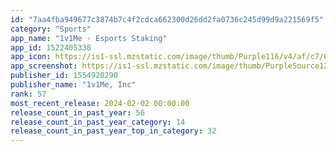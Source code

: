 ```yaml
---
id: "7aa4fba949677c3874b7c4f2cdca662300d26dd2fa0736c245d99d9a221569f5"
category: "Sports"
app_name: "1v1Me - Esports Staking"
app_id: 1522405338
app_icon: https://is1-ssl.mzstatic.com/image/thumb/Purple116/v4/af/c7/6c/afc76c30-ff47-83e7-4a20-b685922af98e/AppIcon-0-1x_U007emarketing-0-5-0-85-220-0.png/1024x1024bb.png
app_screenshot: https://is1-ssl.mzstatic.com/image/thumb/PurpleSource126/v4/db/30/90/db3090b3-9a0b-7cad-ca2a-ad5410c9b814/fc362318-7a36-46bc-badf-29731e691c6c_page_1__U00281_U0029.png/1242x2688bb.png
publisher_id: 1554920290
publisher_name: "1v1Me, Inc"
rank: 57
most_recent_release: 2024-02-02 00:00:00
release_count_in_past_year: 56
release_count_in_past_year_category: 14
release_count_in_past_year_top_in_category: 32
---
```

